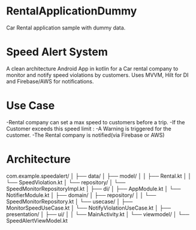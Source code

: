 # RentalApplicationDummy
Car Rental application sample with dummy data.

# Speed Alert System
A clean architecture Android App in kotlin for a Car rental company to monitor and
notify speed violations by customers.
Uses MVVM, Hilt for DI and Firebase/AWS for notifications.

# Use Case
-Rental company can set a max speed to customers before a trip.
-If the Customer exceeds this speed limit :
 -A Warning is triggered for the customer.
 -The Rental company is notified(via Firebase or AWS)

# Architecture

com.example.speedalert/
│
├── data/
│ ├── model/
│ │ ├── Rental.kt
│ │ └── SpeedViolation.kt
│ └── repository/
│ └── SpeedMonitorRepositoryImpl.kt
│
├── di/
│ ├── AppModule.kt
│ └── NotifierModule.kt
│
├── domain/
│ ├── repository/
│ │ └── SpeedMonitorRepository.kt
│ └── usecase/
│ ├── MonitorSpeedUseCase.kt
│ └── NotifyViolationUseCase.kt
│
├── presentation/
│ ├── ui/
│ │ └── MainActivity.kt
│ └── viewmodel/
│ └── SpeedAlertViewModel.kt
